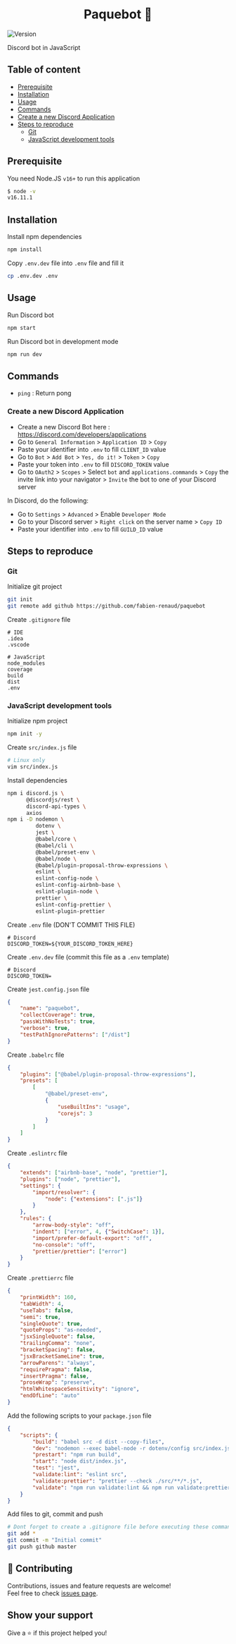 <h1 align="center">Paquebot 🚢</h1>
<p>
  <img alt="Version" src="https://img.shields.io/badge/version-0.1.0-blue.svg?cacheSeconds=2592000" />
</p>

Discord bot in JavaScript

## Table of content

- [Prerequisite](https://github.com/fabien-renaud/paquebot#prerequisite)
- [Installation](https://github.com/fabien-renaud/paquebot#installation)
- [Usage](https://github.com/fabien-renaud/paquebot#usage)
- [Commands](https://github.com/fabien-renaud/paquebot#commands)
- [Create a new Discord Application](https://github.com/fabien-renaud/paquebot#create-a-new-discord-application)
- [Steps to reproduce](https://github.com/fabien-renaud/paquebot#steps-to-reproduce)
    - [Git](https://github.com/fabien-renaud/paquebot#git)
    - [JavaScript development tools](https://github.com/fabien-renaud/paquebot#javascript-development-tools)

## Prerequisite

You need Node.JS `v16+` to run this application

```sh
$ node -v
v16.11.1
```

## Installation

Install npm dependencies

```sh
npm install
```

Copy `.env.dev` file into `.env` file and fill it

```sh
cp .env.dev .env
```

## Usage

Run Discord bot

```sh
npm start
```

Run Discord bot in development mode

```sh
npm run dev
```

## Commands

- `ping` : Return pong

### Create a new Discord Application

- Create a new Discord Bot here : https://discord.com/developers/applications
- Go to `General Information` > `Application ID` > `Copy`
- Paste your identifier into `.env` to fill `CLIENT_ID` value
- Go to `Bot` > `Add Bot` > `Yes, do it!` > `Token` > `Copy`
- Paste your token into `.env` to fill `DISCORD_TOKEN` value
- Go to `OAuth2` > `Scopes` > Select `bot` and `applications.commands` > `Copy` the invite link into your navigator > `Invite` the bot to one of your Discord server

In Discord, do the following:
- Go to `Settings` > `Advanced` > Enable `Developer Mode`
- Go to your Discord server > `Right click` on the server name > `Copy ID`
- Paste your identifier into `.env` to fill `GUILD_ID` value

## Steps to reproduce

### Git

Initialize git project

```sh
git init
git remote add github https://github.com/fabien-renaud/paquebot
```

Create `.gitignore` file

```gitignore
# IDE
.idea
.vscode

# JavaScript
node_modules
coverage
build
dist
.env
```

### JavaScript development tools

Initialize npm project

```sh
npm init -y
```

Create `src/index.js` file

```sh
# Linux only
vim src/index.js
```

Install dependencies

```sh
npm i discord.js \
      @discordjs/rest \
      discord-api-types \
      axios
npm i -D nodemon \
         dotenv \
         jest \
         @babel/core \
         @babel/cli \
         @babel/preset-env \
         @babel/node \
         @babel/plugin-proposal-throw-expressions \
         eslint \
         eslint-config-node \
         eslint-config-airbnb-base \
         eslint-plugin-node \
         prettier \
         eslint-config-prettier \
         eslint-plugin-prettier
```

Create `.env` file (DON'T COMMIT THIS FILE)

```dotenv
# Discord
DISCORD_TOKEN=${YOUR_DISCORD_TOKEN_HERE}
```

Create `.env.dev` file (commit this file as a `.env` template)

```dotenv
# Discord
DISCORD_TOKEN=
```

Create `jest.config.json` file

```json
{
    "name": "paquebot",
    "collectCoverage": true,
    "passWithNoTests": true,
    "verbose": true,
    "testPathIgnorePatterns": ["/dist"]
}
```

Create `.babelrc` file

```json
{
    "plugins": ["@babel/plugin-proposal-throw-expressions"],
    "presets": [
        [
            "@babel/preset-env",
            {
                "useBuiltIns": "usage",
                "corejs": 3
            }
        ]
    ]
}
```

Create `.eslintrc` file

```json
{
    "extends": ["airbnb-base", "node", "prettier"],
    "plugins": ["node", "prettier"],
    "settings": {
        "import/resolver": {
            "node": {"extensions": [".js"]}
        }
    },
    "rules": {
        "arrow-body-style": "off",
        "indent": ["error", 4, {"SwitchCase": 1}],
        "import/prefer-default-export": "off",
        "no-console": "off",
        "prettier/prettier": ["error"]
    }
}
```

Create `.prettierrc` file

```json
{
    "printWidth": 160,
    "tabWidth": 4,
    "useTabs": false,
    "semi": true,
    "singleQuote": true,
    "quoteProps": "as-needed",
    "jsxSingleQuote": false,
    "trailingComma": "none",
    "bracketSpacing": false,
    "jsxBracketSameLine": true,
    "arrowParens": "always",
    "requirePragma": false,
    "insertPragma": false,
    "proseWrap": "preserve",
    "htmlWhitespaceSensitivity": "ignore",
    "endOfLine": "auto"
}
```

Add the following scripts to your `package.json` file

```json
{
    "scripts": {
        "build": "babel src -d dist --copy-files",
        "dev": "nodemon --exec babel-node -r dotenv/config src/index.js",
        "prestart": "npm run build",
        "start": "node dist/index.js",
        "test": "jest",
        "validate:lint": "eslint src",
        "validate:prettier": "prettier --check ./src/**/*.js",
        "validate": "npm run validate:lint && npm run validate:prettier"
    }
}
```

Add files to git, commit and push

```sh
# Dont forget to create a .gitignore file before executing these commands
git add *
git commit -m "Initial commit"
git push github master
```

## 🤝 Contributing

Contributions, issues and feature requests are welcome!<br />Feel free to check [issues page](https://github.com/fabien-renaud/message-app/issues).

## Show your support

Give a ⭐️ if this project helped you!
